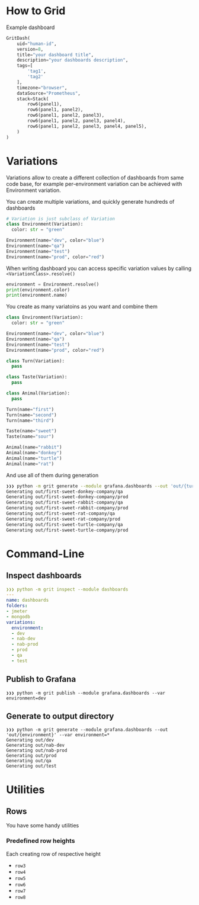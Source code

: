 How to Grid
===

Example dashboard

```python
GritDash(
    uid="human-id",
    version=8,
    title="your dashboard title",
    description="your dashboards description",
    tags=[
        'tag1',
        'tag2'
    ],
    timezone="browser",
    dataSource="Prometheus",
    stack=Stack(
        row6(panel1),
        row6(panel1, panel2),
        row6(panel1, panel2, panel3),
        row6(panel1, panel2, panel3, panel4),
        row6(panel1, panel2, panel3, panel4, panel5),
    )
)
```

# Variations

Variations allow to create a different collection of dashboards from same code base, for example per-environment variation can be achieved with Environment variation.

You can create multiple variations, and quickly generate hundreds of dashboards

```python
# Variation is just subclass of Variation
class Environment(Variation):
  color: str = "green"

Environment(name="dev", color="blue")
Environment(name="qa")
Environment(name="test")
Environment(name="prod", color="red")
```

When writing dashboard you can access specific variation values by calling `<VariationClass>.resolve()`

```python
environment = Environment.resolve()
print(environment.color)
print(environment.name)
```

You create as many variatoins as you want and combine them
```python
class Environment(Variation):
  color: str = "green"

Environment(name="dev", color="blue")
Environment(name="qa")
Environment(name="test")
Environment(name="prod", color="red")

class Turn(Variation):
  pass

class Taste(Variation):
  pass

class Animal(Variation):
  pass

Turn(name="first")
Turn(name="second")
Turn(name="third")

Taste(name="sweet")
Taste(name="sour")

Animal(name="rabbit")
Animal(name="donkey")
Animal(name="turtle")
Animal(name="rat")
```

And use all of them during generation
```bash
❯❯❯ python -m grit generate --module grafana.dashboards --out 'out/{turn}-{taste}-{animal}-company/{environment}' --var environment=qa environment=prod animal=* turn=first taste=sweet
Generating out/first-sweet-donkey-company/qa
Generating out/first-sweet-donkey-company/prod
Generating out/first-sweet-rabbit-company/qa
Generating out/first-sweet-rabbit-company/prod
Generating out/first-sweet-rat-company/qa
Generating out/first-sweet-rat-company/prod
Generating out/first-sweet-turtle-company/qa
Generating out/first-sweet-turtle-company/prod
```


# Command-Line

## Inspect dashboards

```yaml
❯❯❯ python -m grit inspect --module dashboards
---
name: dashboards
folders:
- jmeter
- mongodb
variations:
  environment:
  - dev
  - nab-dev
  - nab-prod
  - prod
  - qa
  - test
```

## Publish to Grafana

```
❯❯❯ python -m grit publish --module grafana.dashboards --var environment=dev
```

## Generate to output directory

```shell
❯❯❯ python -m grit generate --module grafana.dashboards --out 'out/{environment}' --var environment=*
Generating out/dev
Generating out/nab-dev
Generating out/nab-prod
Generating out/prod
Generating out/qa
Generating out/test
```

# Utilities

## Rows
You have some handy utilities

### Predefined row heights

Each creating row of respective height
  *  `row3`
  *  `row4`
  *  `row5`
  *  `row6`
  *  `row7`
  *  `row8`
